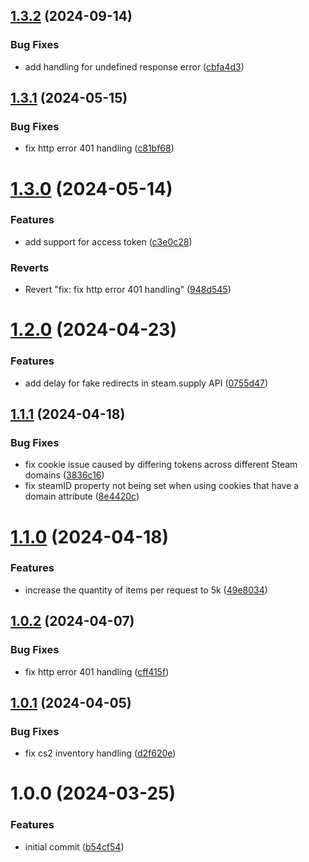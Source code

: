 ## [1.3.2](https://github.com/Luc4sguilherme/steam-inventory/compare/v1.3.1...v1.3.2) (2024-09-14)


### Bug Fixes

* add handling for undefined response error ([cbfa4d3](https://github.com/Luc4sguilherme/steam-inventory/commit/cbfa4d3f9f647db7aa5bc1fff3cb0b347664e39c))

## [1.3.1](https://github.com/Luc4sguilherme/steam-inventory/compare/v1.3.0...v1.3.1) (2024-05-15)


### Bug Fixes

* fix http error 401 handling ([c81bf68](https://github.com/Luc4sguilherme/steam-inventory/commit/c81bf6814889320ec4ffad00f1eb7adf29b044bf))

# [1.3.0](https://github.com/Luc4sguilherme/steam-inventory/compare/v1.2.0...v1.3.0) (2024-05-14)


### Features

* add support for access token ([c3e0c28](https://github.com/Luc4sguilherme/steam-inventory/commit/c3e0c28110c8504e7de13ba3ab2c6bd06f9d22d2))


### Reverts

* Revert "fix: fix http error 401 handling" ([948d545](https://github.com/Luc4sguilherme/steam-inventory/commit/948d545ba42a92dc883fa8c4bb6f56e0da66f350))

# [1.2.0](https://github.com/Luc4sguilherme/steam-inventory/compare/v1.1.1...v1.2.0) (2024-04-23)


### Features

* add delay for fake redirects in steam.supply API ([0755d47](https://github.com/Luc4sguilherme/steam-inventory/commit/0755d4725b6d13f1cdaf18361efb9498949f5a69))

## [1.1.1](https://github.com/Luc4sguilherme/steam-inventory/compare/v1.1.0...v1.1.1) (2024-04-18)


### Bug Fixes

* fix cookie issue caused by differing tokens across different Steam domains ([3836c16](https://github.com/Luc4sguilherme/steam-inventory/commit/3836c1696ee4edb2e25c547374f69f47bf2194af))
* fix steamID property not being set when using cookies that have a domain attribute ([8e4420c](https://github.com/Luc4sguilherme/steam-inventory/commit/8e4420c78e22d273f1821064aac2d45c69abaea7))

# [1.1.0](https://github.com/Luc4sguilherme/steam-inventory/compare/v1.0.2...v1.1.0) (2024-04-18)


### Features

* increase the quantity of items per request to 5k ([49e8034](https://github.com/Luc4sguilherme/steam-inventory/commit/49e80343ff5ccaaa25a9f9573e908972e56d455a))

## [1.0.2](https://github.com/Luc4sguilherme/steam-inventory/compare/v1.0.1...v1.0.2) (2024-04-07)


### Bug Fixes

* fix http error 401 handling ([cff415f](https://github.com/Luc4sguilherme/steam-inventory/commit/cff415fa118d94b08fe5305024f456d0beb00cf8))

## [1.0.1](https://github.com/Luc4sguilherme/steam-inventory/compare/v1.0.0...v1.0.1) (2024-04-05)


### Bug Fixes

* fix cs2 inventory handling ([d2f620e](https://github.com/Luc4sguilherme/steam-inventory/commit/d2f620e3041bb3867beb7a315cd5f79df011a458))

# 1.0.0 (2024-03-25)


### Features

* initial commit ([b54cf54](https://github.com/Luc4sguilherme/steam-inventory/commit/b54cf54027bf4aed7969136f1db1227742858d34))
